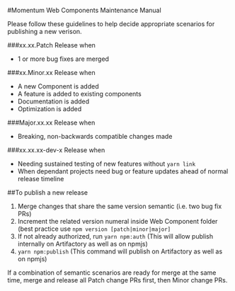 #Momentum Web Components Maintenance Manual

Please follow these guidelines to help decide appropriate  scenarios for publishing a new verison.

###xx.xx.Patch Release when
* 1 or more bug fixes are merged

###xx.Minor.xx Release when
* A new Component is added
* A feature is added to existing components
* Documentation is added
* Optimization is added

###Major.xx.xx Release when
* Breaking, non-backwards compatible changes made

###xx.xx.xx-dev-x Release when
* Needing sustained testing of new features without `yarn link`
* When dependant projects need bug or feature updates ahead of normal release timeline

##To publish a new release
1. Merge changes that share the same version semantic (i.e. two bug fix PRs)
2. Increment the related version numeral inside Web Component folder (best practice use `npm version [patch|minor|major]`
3. If not already authorized, run `yarn npm:auth` (This will allow publish internally on Artifactory as well as on npmjs)
4. `yarn npm:publish` (This command will publish on Artifactory as well as on npmjs)

If a combination of semantic scenarios are ready for merge at the same time, merge and release all Patch change PRs first, then Minor change PRs.

